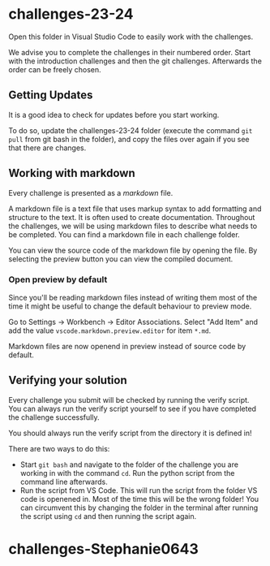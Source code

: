 # challenges-23-24

Open this folder in Visual Studio Code to easily work with the challenges.

We advise you to complete the challenges in their numbered order. Start with the introduction challenges and then the git challenges. Afterwards the order can be freely chosen.

## Getting Updates

It is a good idea to check for updates before you start working. 

To do so, update the challenges-23-24 folder (execute the command `git pull` from git bash in the folder), and copy the files over again if you see that there are changes.

## Working with markdown

Every challenge is presented as a _markdown_ file.

A markdown file is a text file that uses markup syntax to add formatting and structure to the text. It is often used to create documentation.
Throughout the challenges, we will be using markdown files to describe what needs to be completed. You can find a markdown file in each challenge folder.

You can view the source code of the markdown file by opening the file. By selecting the preview button you can view the compiled document.

### Open preview by default

Since you'll be reading markdown files instead of writing them most of the time it might be useful to change the default behaviour to preview mode.

Go to Settings -> Workbench -> Editor Associations. Select "Add Item" and add the value `vscode.markdown.preview.editor` for item `*.md`. 

Markdown files are now openend in preview instead of source code by default.

## Verifying your solution

Every challenge you submit will be checked by running the verify script. You can always run the verify script yourself to see if you have completed the challenge successfully. 

You should always run the verify script from the directory it is defined in!

There are two ways to do this:

* Start `git bash` and navigate to the folder of the challenge you are working in with the command `cd`. Run the python script from the command line afterwards.
* Run the script from VS Code. This will run the script from the folder VS code is openened in. Most of the time this will be the wrong folder! You can circumvent this by changing the folder in the terminal after running the script using `cd` and then running the script again.
# challenges-Stephanie0643
